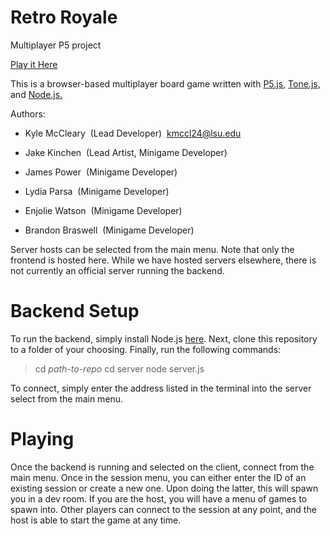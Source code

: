 #   Retro Royale
Multiplayer P5 project

[Play it Here](https://kmccleary3301.github.io/retro_royale/)

This is a browser-based multiplayer board game written with [P5.js](https://p5js.org/), [Tone.js](https://tonejs.github.io/), and [Node.js.](https://nodejs.org/en/)

Authors:
*   Kyle McCleary       &nbsp;(Lead Developer)  &nbsp;kmccl24@lsu.edu

*   Jake Kinchen        &nbsp;(Lead Artist, Minigame Developer)

*   James Power         &nbsp;(Minigame Developer)

*   Lydia Parsa         &nbsp;(Minigame Developer)

*   Enjolie Watson      &nbsp;(Minigame Developer)

*   Brandon Braswell    &nbsp;(Minigame Developer)

Server hosts can be selected from the main menu.
Note that only the frontend is hosted here.
While we have hosted servers elsewhere, there is not
currently an official server running the backend.

#   Backend Setup
To run the backend, simply install Node.js [here](https://nodejs.org/en/).
Next, clone this repository to a folder of your choosing.
Finally, run the following commands:

>   cd *path-to-repo*
>   cd server
>   node server.js

To connect, simply enter the address listed in the terminal into the server select from the main menu.

#   Playing
Once the backend is running and selected on the client, connect from the main menu.
Once in the session menu, you can either enter the ID of an existing session or create a new one.
Upon doing the latter, this will spawn you in a dev room. If you are the host, you will have a menu of games
to spawn into. Other players can connect to the session at any point, and the host is able to start
the game at any time.
